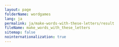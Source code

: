 ```yaml
---
layout: page
folderName: wordgames
lang: ja
permalink: ja/make-words-with-these-letters/result
fileName: make_words_with_these_letters
sitemap: false
nointernationalization: true 
---
```

